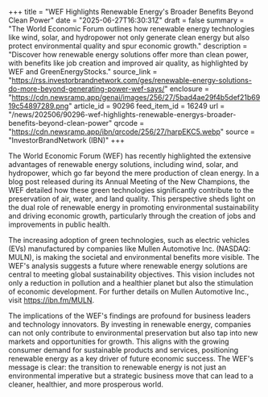 +++
title = "WEF Highlights Renewable Energy's Broader Benefits Beyond Clean Power"
date = "2025-06-27T16:30:31Z"
draft = false
summary = "The World Economic Forum outlines how renewable energy technologies like wind, solar, and hydropower not only generate clean energy but also protect environmental quality and spur economic growth."
description = "Discover how renewable energy solutions offer more than clean power, with benefits like job creation and improved air quality, as highlighted by WEF and GreenEnergyStocks."
source_link = "https://rss.investorbrandnetwork.com/ges/renewable-energy-solutions-do-more-beyond-generating-power-wef-says/"
enclosure = "https://cdn.newsramp.app/genai/images/256/27/5bad4ae29f4b5def21b6919c54897289.png"
article_id = 90296
feed_item_id = 16249
url = "/news/202506/90296-wef-highlights-renewable-energys-broader-benefits-beyond-clean-power"
qrcode = "https://cdn.newsramp.app/ibn/qrcode/256/27/harpEKC5.webp"
source = "InvestorBrandNetwork (IBN)"
+++

<p>The World Economic Forum (WEF) has recently highlighted the extensive advantages of renewable energy solutions, including wind, solar, and hydropower, which go far beyond the mere production of clean energy. In a blog post released during its Annual Meeting of the New Champions, the WEF detailed how these green technologies significantly contribute to the preservation of air, water, and land quality. This perspective sheds light on the dual role of renewable energy in promoting environmental sustainability and driving economic growth, particularly through the creation of jobs and improvements in public health.</p><p>The increasing adoption of green technologies, such as electric vehicles (EVs) manufactured by companies like Mullen Automotive Inc. (NASDAQ: MULN), is making the societal and environmental benefits more visible. The WEF's analysis suggests a future where renewable energy solutions are central to meeting global sustainability objectives. This vision includes not only a reduction in pollution and a healthier planet but also the stimulation of economic development. For further details on Mullen Automotive Inc., visit <a href='https://ibn.fm/MULN' rel='nofollow' target='_blank'>https://ibn.fm/MULN</a>.</p><p>The implications of the WEF's findings are profound for business leaders and technology innovators. By investing in renewable energy, companies can not only contribute to environmental preservation but also tap into new markets and opportunities for growth. This aligns with the growing consumer demand for sustainable products and services, positioning renewable energy as a key driver of future economic success. The WEF's message is clear: the transition to renewable energy is not just an environmental imperative but a strategic business move that can lead to a cleaner, healthier, and more prosperous world.</p>